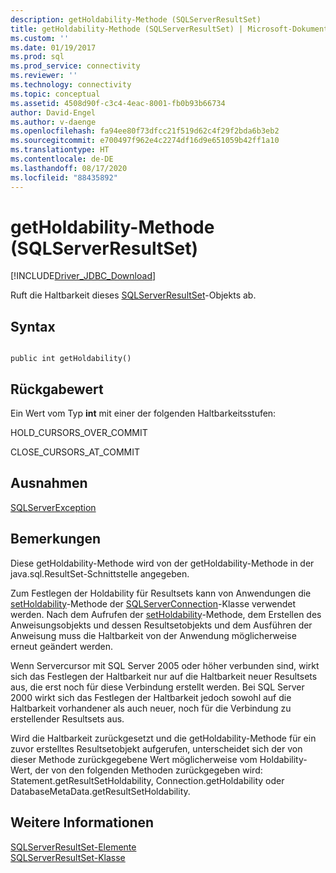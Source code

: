 ```yaml
---
description: getHoldability-Methode (SQLServerResultSet)
title: getHoldability-Methode (SQLServerResultSet) | Microsoft-Dokumentation
ms.custom: ''
ms.date: 01/19/2017
ms.prod: sql
ms.prod_service: connectivity
ms.reviewer: ''
ms.technology: connectivity
ms.topic: conceptual
ms.assetid: 4508d90f-c3c4-4eac-8001-fb0b93b66734
author: David-Engel
ms.author: v-daenge
ms.openlocfilehash: fa94ee80f73dfcc21f519d62c4f29f2bda6b3eb2
ms.sourcegitcommit: e700497f962e4c2274df16d9e651059b42ff1a10
ms.translationtype: HT
ms.contentlocale: de-DE
ms.lasthandoff: 08/17/2020
ms.locfileid: "88435892"
---
```

# <a name="getholdability-method-sqlserverresultset"></a>getHoldability-Methode (SQLServerResultSet)
[!INCLUDE[Driver_JDBC_Download](../../../includes/driver_jdbc_download.md)]

  Ruft die Haltbarkeit dieses [SQLServerResultSet](../../../connect/jdbc/reference/sqlserverresultset-class.md)-Objekts ab.  
  
## <a name="syntax"></a>Syntax  
  
```  
  
public int getHoldability()  
```  
  
## <a name="return-value"></a>Rückgabewert  
 Ein Wert vom Typ **int** mit einer der folgenden Haltbarkeitsstufen:  
  
 HOLD_CURSORS_OVER_COMMIT  
  
 CLOSE_CURSORS_AT_COMMIT  
  
## <a name="exceptions"></a>Ausnahmen  
 [SQLServerException](../../../connect/jdbc/reference/sqlserverexception-class.md)  
  
## <a name="remarks"></a>Bemerkungen  
 Diese getHoldability-Methode wird von der getHoldability-Methode in der java.sql.ResultSet-Schnittstelle angegeben.  
  
 Zum Festlegen der Holdability für Resultsets kann von Anwendungen die [setHoldability](../../../connect/jdbc/reference/setholdability-method-sqlserverconnection.md)-Methode der [SQLServerConnection](../../../connect/jdbc/reference/sqlserverconnection-class.md)-Klasse verwendet werden. Nach dem Aufrufen der [setHoldability](../../../connect/jdbc/reference/setholdability-method-sqlserverconnection.md)-Methode, dem Erstellen des Anweisungsobjekts und dessen Resultsetobjekts und dem Ausführen der Anweisung muss die Haltbarkeit von der Anwendung möglicherweise erneut geändert werden.  
  
 Wenn Servercursor mit SQL Server 2005 oder höher verbunden sind, wirkt sich das Festlegen der Haltbarkeit nur auf die Haltbarkeit neuer Resultsets aus, die erst noch für diese Verbindung erstellt werden. Bei SQL Server 2000 wirkt sich das Festlegen der Haltbarkeit jedoch sowohl auf die Haltbarkeit vorhandener als auch neuer, noch für die Verbindung zu erstellender Resultsets aus.  
  
 Wird die Haltbarkeit zurückgesetzt und die getHoldability-Methode für ein zuvor erstelltes Resultsetobjekt aufgerufen, unterscheidet sich der von dieser Methode zurückgegebene Wert möglicherweise vom Holdability-Wert, der von den folgenden Methoden zurückgegeben wird: Statement.getResultSetHoldability, Connection.getHoldability oder DatabaseMetaData.getResultSetHoldability.  
  
## <a name="see-also"></a>Weitere Informationen  
 [SQLServerResultSet-Elemente](../../../connect/jdbc/reference/sqlserverresultset-members.md)   
 [SQLServerResultSet-Klasse](../../../connect/jdbc/reference/sqlserverresultset-class.md)  
  
  
